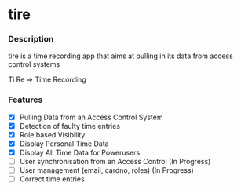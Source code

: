# tire

### Description

tire is a time recording app that aims at pulling in its data from access control systems

Ti Re => Time Recording

### Features

- [x] Pulling Data from an Access Control System
- [x] Detection of faulty time entries
- [x] Role based Visibility
- [x] Display Personal Time Data
- [x] Display All Time Data for Powerusers
- [ ] User synchronisation from an Access Control (In Progress)
- [ ] User management (email, cardno, roles) (In Progress)
- [ ] Correct time entries
